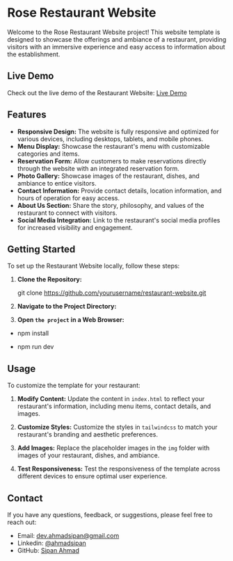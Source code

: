 # Rose Restaurant Website

Welcome to the Rose Restaurant Website project! This website template is designed to showcase the offerings and ambiance of a restaurant, providing visitors with an immersive experience and easy access to information about the establishment.

## Live Demo

Check out the live demo of the Restaurant Website: [Live Demo](https://rose-restaurant-demo.vercel.app/)

## Features

- **Responsive Design:** The website is fully responsive and optimized for various devices, including desktops, tablets, and mobile phones.
- **Menu Display:** Showcase the restaurant's menu with customizable categories and items.
- **Reservation Form:** Allow customers to make reservations directly through the website with an integrated reservation form.
- **Photo Gallery:** Showcase images of the restaurant, dishes, and ambiance to entice visitors.
- **Contact Information:** Provide contact details, location information, and hours of operation for easy access.
- **About Us Section:** Share the story, philosophy, and values of the restaurant to connect with visitors.
- **Social Media Integration:** Link to the restaurant's social media profiles for increased visibility and engagement.

## Getting Started

To set up the Restaurant Website locally, follow these steps:

1. **Clone the Repository:**

   git clone https://github.com/yourusername/restaurant-website.git
   

2. **Navigate to the Project Directory:**



3. **Open `the project` in a Web Browser:**

- npm install

- npm run dev

## Usage

To customize the template for your restaurant:

1. **Modify Content:**
Update the content in `index.html` to reflect your restaurant's information, including menu items, contact details, and images.

2. **Customize Styles:**
Customize the styles in `tailwindcss` to match your restaurant's branding and aesthetic preferences.

3. **Add Images:**
Replace the placeholder images in the `img` folder with images of your restaurant, dishes, and ambiance.

4. **Test Responsiveness:**
Test the responsiveness of the template across different devices to ensure optimal user experience.


## Contact

If you have any questions, feedback, or suggestions, please feel free to reach out:

- Email: [dev.ahmadsipan@gmail.com](mailto:dev.ahmadsipan@gmail.com)
- Linkedin: [@ahmadsipan](https://www.linkedin.com/in/ahmadsipan/)
- GitHub: [Sipan Ahmad](https://github.com/sipanahmad)

